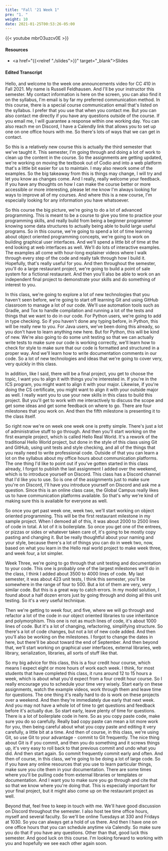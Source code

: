```yaml
---
title: "Fall '21 Week 1"
pre: "1. "
weight: 10
date: 2021-01-25T00:53:26-05:00
---
```


{{< youtube mbrO3uzcv0E >}}

#### Resources

* <a href="{{<relref "./slides">}}" target="_blank">Slides</a>

#### Edited Transcript

Hello, and welcome to the week one announcements video for CC 410 in Fall 2021. My name is Russell Feldhausen. And I'll be your instructor this semester. My contact information is here on the screen, you can also find it on the syllabus, I'm email is by far my preferred communication method. In this course, there is a special course communication email that's listed on the syllabus. I prefer that you use that when you contact me. But you can also contact me directly if you have any questions outside of the course. If you email me, I will guarantee a response within one working day. You can also reach me on Discord, I have a Calendly link that allows you to set up one on one office hours with me. So there's lots of ways that we can get in contact. 

So this is a relatively new course this is actually the third semester that we've taught it. This semester, I'm going through and doing a lot of work to clean up the content in the course. So the assignments are getting updated, we're working on moving the textbook out of Codio and into a web platform that's a little bit easier for us to maintain. I may also rework some of the examples. So the big takeaway from this is things may change, I will try and let you know as changes come. And I really, really welcome your feedback. If you have any thoughts on how I can make the course better or more accessible or more interesting, please let me know I'm always looking for ways to improve all of my courses. And where this is a new course, I'm especially looking for any information you have whatsoever. 

So this course the big picture, we're going to do a lot of advanced programming. This is meant to be a course to give you time to practice your programming skills, and really build from being a beginner programmer knowing some data structures to actually being able to build large useful programs. So in this course, we're going to spend a lot of time learning about object oriented programming concepts, we're going to work on building graphical user interfaces. And we'll spend a little bit of time at the end looking at web interfaces as well. We'll do lots of interactive examples. The examples all come with hour-long explainer videos where I walk through every step of the code and really talk through how I build it. Hopefully, that's really useful for you. And then throughout the semester, you'll do a large restaurant project, we're going to build a point of sale system for a fictional restaurant. And then you'll also be able to work on an independent final project to demonstrate your skills and do something of interest to you. 

In this class, we're going to explore a lot of new technologies that you haven't seen before, we're going to start off learning Git and using GitHub classroom to manage a lot of our code. We'll use automation tools such as Gradle, and Tox to handle compilation and running a lot of the tests and things that we want to do in our code. For Python users, we're going to add in type checking. So if you haven't done any typing before, in Python, this will be really new to you. For Java users, we've been doing this already, so you don't have to learn anything new here. But for Python, this will be kind of new. We're also going to do some unit testing so that we can actually write tests to make sure our code is working correctly, we'll learn how to check for style to make sure that our code is formatted and structured in a proper way. And we'll learn how to write documentation comments in our code. So a lot of new technologies and ideas that we're going to cover very, very quickly in this class. 

In addition, like I said, there will be a final project, you get to choose the topic, I want you to align it with things you're interested in. If you're in the ICS program, you might want to align it with your major. Likewise, if you're doing the CS certificate, you might want to align it with your outside major as well. I really want you to use your new skills in this class to build this project. But you'll get to work with me interactively to discuss the scope and get some ideas and get some feedback on where to go. There are four milestones that you work on. And then the fifth milestone is presenting it to the class itself. 

So right now we're on week one week one is pretty simple. There's just a lot of administrative stuff to go through. And then you'll start working on the first example project, which is called Hello Real World. It's a rework of the traditional Hello World project, but done in the style of this class using Git and GitHub, using unit tests and style checking, and all of the things that you really need to write professional code. Outside of that you can learn a lot on the syllabus about my office hours about communication platforms. The one thing I'd like to point out if you've gotten started in this class already, I forgot to publish the last assignment I added over the weekend, which is to introduce yourself on Discord. This class has a Discord channel that I'd like you to use. So is one of the assignments just to make sure you're on Discord, I'll have you introduce yourself on Discord and ask me a question. Since this is an online class case, the Global Campus really likes us to have communication platforms available. So that's why we're kind of making sure this is available for everyone as well. 

So once you get past week one, week two, we'll start working on object oriented programming. This will be the first restaurant milestone in my sample project. When I demoed all of this, it was about 2000 to 2500 lines of code in total. A lot of it is boilerplate. So once you get one of the entrees, or pizzas or sides or whatever taken care of, it's going to be mostly copy pasting and changing it. But be really thoughtful about your naming and your style, because there's a lot of things you can do in week two, now, based on what you learn in the Hello real world project to make week three, and week four, a lot simpler. 

Week Three, we're going to go through that unit testing and documentation to your code. This one is probably one of the largest milestones we'll do in the class, I think I added about 3500 to 4000 lines of code. My last semester, it was about 423 unit tests, I think this semester, you'll be somewhere in the range of four to 500. But a lot of them are very, very similar code. But this is a great way to catch errors. In my model solution, I found about a half dozen errors just by going through and doing all this unit testing. So it's a very useful technique. 

Then we're getting to week four, and five, where we will go through and refactor a lot of the code in our object oriented libraries to use inheritance and polymorphism. This one is not as much lines of code, it's about 1000 lines of code. But it's a lot of changing, refactoring, simplifying structure. So there's a lot of code changes, but not a lot of new code added. And then you'll also be working on the milestones. I forgot to change the dates in here, but there'll be about toward the end of September. And then beyond that, we'll start working on graphical user interfaces, external libraries, web library, serialization, libraries, all sorts of stuff like that. 

So my big advice for this class, this is a four credit hour course, which means I expect eight or more hours of work each week. I think, for most students that have completed this class, it runs around 12 to 15 hours a week, which is about what you'd expect from a four credit hour course. So I really encourage you to schedule your time very wisely. Start early on these assignments, watch the example videos, work through them and leave time for questions. The one thing it's really hard to do is work on these projects over a weekend. And then they're immediately due early that next week. And you may not have a whole lot of time to get questions and feedback before it's actually due. So start early, leave plenty of time for questions. There is a lot of boilerplate code in here. So as you copy paste code, make sure you do so carefully. Really bad copy paste can mean a lot more work for you, then being careful about what you copy paste and editing it very carefully, a little bit at a time. And then of course, in this class, we're using Git, so use Git to your advantage - commit to Git frequently. The nice thing about Git is if you commit, and then you do something and it screws things up, it's very easy to roll back to that previous commit and undo what you did. And then start again. So commit frequently commit early and often. And then of course, in this class, we're going to be doing a lot of large code. So if you have any online resources that you use to learn particular things, make sure you cite them in your documentation. There are some times where you'll be pulling code from external libraries or templates or documentation. And I want you to make sure you go through and cite that so that we know where you're doing that. This is especially important for your final project, but it might also come up on the restaurant project as well. 

Beyond that, feel free to keep in touch with me. We'll have good discussion on Discord throughout the semester. I also host tee time office hours, myself and several faculty. So we'll be online Tuesdays at 330 and Fridays at 1030. So you can always get a hold of us there. And then I have one on one office hours that you can schedule anytime via Calendly. So make sure you do that if you have any questions. Other than that, good luck this semester. And good luck on this course. I'm looking forward to working with you and hopefully we see each other again soon. 

